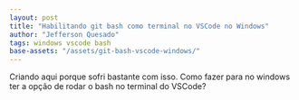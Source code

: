 ```yaml
---
layout: post
title: "Habilitando git bash como terminal no VSCode no Windows"
author: "Jefferson Quesado"
tags: windows vscode bash
base-assets: "/assets/git-bash-vscode-windows/"
---
```


Criando aqui porque sofri bastante com isso. Como fazer para no windows
ter a opção de rodar o bash no terminal do VSCode?